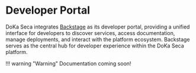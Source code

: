 # Developer Portal

DoKa Seca integrates [Backstage](https://backstage.io/) as its developer portal, providing a unified interface for developers to discover services, access documentation, manage deployments, and interact with the platform ecosystem. Backstage serves as the central hub for developer experience within the DoKa Seca platform.

!!! warning "Warning"
    Documentation coming soon!
